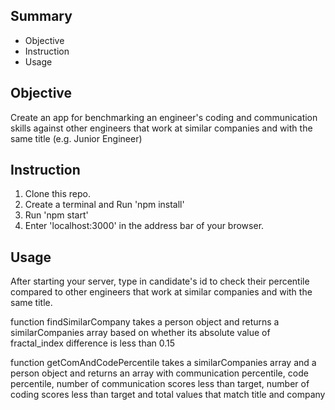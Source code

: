 
## Summary
* Objective
* Instruction
* Usage

## Objective
Create an app for benchmarking an engineer's coding and communication skills against other engineers that work at similar companies and with the same title (e.g. Junior Engineer)

## Instruction
1. Clone this repo.
2. Create a terminal and Run 'npm install'
3. Run 'npm start'
4. Enter 'localhost:3000' in the address bar of your browser. 

## Usage
After starting your server, type in candidate's id to check their percentile compared to other engineers that work at similar companies and with the same title.

function findSimilarCompany takes a person object and returns a similarCompanies array based on whether its absolute value of fractal_index difference is less than 0.15

function getComAndCodePercentile takes a similarCompanies array and a person object and returns an array with communication percentile, code percentile, number of communication scores less than target, number of coding scores less than target and total values that match title and company

